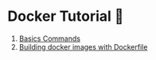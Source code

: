 # Docker Tutorial 🐋

1. [Basics Commands](./basics/basic-commands.md)
2. [Building docker images with Dockerfile](./Intro-to-containers/1.%20Creating%20docker%20images)
